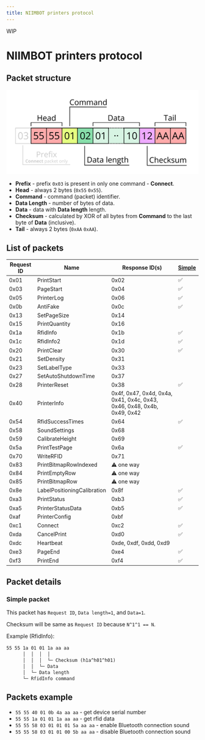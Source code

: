 ```yaml
---
title: NIIMBOT printers protocol
---
```


WIP

# NIIMBOT printers protocol

## Packet structure

![](proto/packet.png)

* **Prefix** - prefix `0x03` is present in only one command - **Connect**.
* **Head** - always 2 bytes (`0x55` `0x55`).
* **Command** - command (packet) identifier.
* **Data Length** - number of bytes of data.
* **Data** - data with **Data length** length.
* **Checksum** - calculated by XOR of all bytes from **Command** to the last byte of **Data** (inclusive).
* **Tail** - always 2 bytes (`0xAA` `0xAA`).

## List of packets

| Request ID | Name | Response ID(s) | [Simple](#simple-packet) |
|------|------------|------|-|
| 0x01 | PrintStart | 0x02 |✅|
| 0x03 | PageStart | 0x04 |✅|
| 0x05 | PrinterLog | 0x06 |✅|
| 0x0b | AntiFake | 0x0c |✅|
| 0x13 | SetPageSize | 0x14 | |
| 0x15 | PrintQuantity | 0x16 | |
| 0x1a | RfidInfo | 0x1b |✅|
| 0x1c | RfidInfo2 | 0x1d |✅|
| 0x20 | PrintClear | 0x30 |✅|
| 0x21 | SetDensity | 0x31 | |
| 0x23 | SetLabelType | 0x33 | |
| 0x27 | SetAutoShutdownTime | 0x37 | |
| 0x28 | PrinterReset | 0x38 |✅|
| 0x40 | PrinterInfo | 0x4f, 0x47, 0x4d, 0x4a, 0x41, 0x4c, 0x43, 0x46, 0x48, 0x4b, 0x49, 0x42 | |
| 0x54 | RfidSuccessTimes | 0x64 |✅|
| 0x58 | SoundSettings | 0x68 | |
| 0x59 | CalibrateHeight | 0x69 | |
| 0x5a | PrintTestPage | 0x6a |✅|
| 0x70 | WriteRFID | 0x71 | |
| 0x83 | PrintBitmapRowIndexed | ⚠ one way | |
| 0x84 | PrintEmptyRow | ⚠ one way | |
| 0x85 | PrintBitmapRow | ⚠ one way | |
| 0x8e | LabelPositioningCalibration | 0x8f |✅|
| 0xa3 | PrintStatus | 0xb3 |✅|
| 0xa5 | PrinterStatusData | 0xb5 |✅|
| 0xaf | PrinterConfig | 0xbf | |
| 0xc1 | Connect | 0xc2 |✅|
| 0xda | CancelPrint | 0xd0 |✅|
| 0xdc | Heartbeat | 0xde, 0xdf, 0xdd, 0xd9 | |
| 0xe3 | PageEnd | 0xe4 |✅|
| 0xf3 | PrintEnd | 0xf4 |✅|

## Packet details

### Simple packet

This packet has `Request ID`, `Data length=1`, and `Data=1`.

Checksum will be same as `Request ID` because `N^1^1 == N`.

Example (RfidInfo):

```
55 55 1a 01 01 1a aa aa
      │  │  │  │
      │  │  │  └─ Checksum (h1a^h01^h01)
      │  │  └─ Data
      │  └─ Data length
      └─ RfidInfo command
```

## Packets example

* `55 55 40 01 0b 4a aa aa` - get device serial number
* `55 55 1a 01 01 1a aa aa` - get rfid data
* `55 55 58 03 01 01 01 5a aa aa` - enable Bluetooth connection sound
* `55 55 58 03 01 01 00 5b aa aa` - disable Bluetooth connection sound
